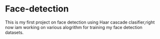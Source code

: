 # Face-detection
This is my first project on face detection using Haar cascade clasifier,right now iam working on various alogrithm for training my face detection datasets.
